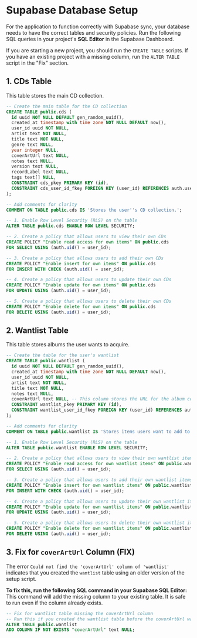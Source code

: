 # Supabase Database Setup

For the application to function correctly with Supabase sync, your database needs to have the correct tables and security policies. Run the following SQL queries in your project's **SQL Editor** in the Supabase Dashboard.

If you are starting a new project, you should run the `CREATE TABLE` scripts. If you have an existing project with a missing column, run the `ALTER TABLE` script in the "Fix" section.

## 1. CDs Table

This table stores the main CD collection.

```sql
-- Create the main table for the CD collection
CREATE TABLE public.cds (
  id uuid NOT NULL DEFAULT gen_random_uuid(),
  created_at timestamp with time zone NOT NULL DEFAULT now(),
  user_id uuid NOT NULL,
  artist text NOT NULL,
  title text NOT NULL,
  genre text NULL,
  year integer NULL,
  coverArtUrl text NULL,
  notes text NULL,
  version text NULL,
  recordLabel text NULL,
  tags text[] NULL,
  CONSTRAINT cds_pkey PRIMARY KEY (id),
  CONSTRAINT cds_user_id_fkey FOREIGN KEY (user_id) REFERENCES auth.users(id) ON DELETE CASCADE
);

-- Add comments for clarity
COMMENT ON TABLE public.cds IS 'Stores the user''s CD collection.';

-- 1. Enable Row Level Security (RLS) on the table
ALTER TABLE public.cds ENABLE ROW LEVEL SECURITY;

-- 2. Create a policy that allows users to view their own CDs
CREATE POLICY "Enable read access for own items" ON public.cds
FOR SELECT USING (auth.uid() = user_id);

-- 3. Create a policy that allows users to add their own CDs
CREATE POLICY "Enable insert for own items" ON public.cds
FOR INSERT WITH CHECK (auth.uid() = user_id);

-- 4. Create a policy that allows users to update their own CDs
CREATE POLICY "Enable update for own items" ON public.cds
FOR UPDATE USING (auth.uid() = user_id);

-- 5. Create a policy that allows users to delete their own CDs
CREATE POLICY "Enable delete for own items" ON public.cds
FOR DELETE USING (auth.uid() = user_id);
```

## 2. Wantlist Table

This table stores albums the user wants to acquire.

```sql
-- Create the table for the user's wantlist
CREATE TABLE public.wantlist (
  id uuid NOT NULL DEFAULT gen_random_uuid(),
  created_at timestamp with time zone NOT NULL DEFAULT now(),
  user_id uuid NOT NULL,
  artist text NOT NULL,
  title text NOT NULL,
  notes text NULL,
  coverArtUrl text NULL, -- This column stores the URL for the album cover
  CONSTRAINT wantlist_pkey PRIMARY KEY (id),
  CONSTRAINT wantlist_user_id_fkey FOREIGN KEY (user_id) REFERENCES auth.users(id) ON DELETE CASCADE
);

-- Add comments for clarity
COMMENT ON TABLE public.wantlist IS 'Stores items users want to add to their collection.';

-- 1. Enable Row Level Security (RLS) on the table
ALTER TABLE public.wantlist ENABLE ROW LEVEL SECURITY;

-- 2. Create a policy that allows users to view their own wantlist items
CREATE POLICY "Enable read access for own wantlist items" ON public.wantlist
FOR SELECT USING (auth.uid() = user_id);

-- 3. Create a policy that allows users to add their own wantlist items
CREATE POLICY "Enable insert for own wantlist items" ON public.wantlist
FOR INSERT WITH CHECK (auth.uid() = user_id);

-- 4. Create a policy that allows users to update their own wantlist items
CREATE POLICY "Enable update for own wantlist items" ON public.wantlist
FOR UPDATE USING (auth.uid() = user_id);

-- 5. Create a policy that allows users to delete their own wantlist items
CREATE POLICY "Enable delete for own wantlist items" ON public.wantlist
FOR DELETE USING (auth.uid() = user_id);
```

## 3. Fix for `coverArtUrl` Column (FIX)

The error `Could not find the 'coverArtUrl' column of 'wantlist'` indicates that you created the `wantlist` table using an older version of the setup script.

**To fix this, run the following SQL command in your Supabase SQL Editor:** This command will add the missing column to your existing table. It is safe to run even if the column already exists.

```sql
-- Fix for wantlist table missing the coverArtUrl column
-- Run this if you created the wantlist table before the coverArtUrl was added.
ALTER TABLE public.wantlist
ADD COLUMN IF NOT EXISTS "coverArtUrl" text NULL;
```
